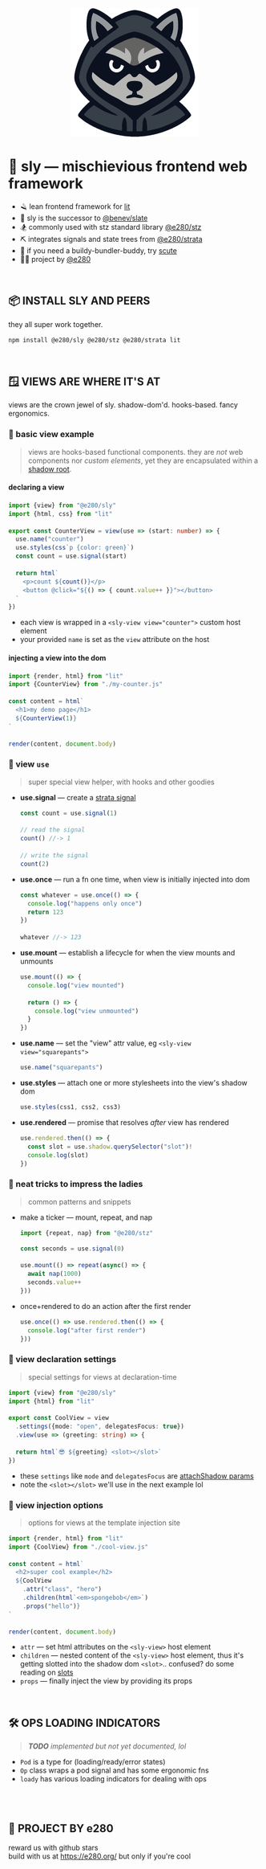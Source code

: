
<div align="center"><img alt="" width="256" src="./assets/favicon.png"/></div>

# 🦝 sly — mischievious frontend web framework
- 🪒 lean frontend framework for [lit](https://lit.dev/)
- 🌅 sly is the successor to [@benev/slate](https://github.com/benevolent-games/slate)
- 🏂 commonly used with stz standard library [@e280/stz](https://github.com/e280/stz)
- ⛏️ integrates signals and state trees from [@e280/strata](https://github.com/e280/strata)
- 🐢 if you need a buildy-bundler-buddy, try [scute](https://github.com/e280/scute)
- 🧑‍💻 project by [@e280](https://e280.org/)

<br/>

## 📦 INSTALL SLY AND PEERS
they all super work together.

```sh
npm install @e280/sly @e280/stz @e280/strata lit
```

<br/>

## 🪟 VIEWS ARE WHERE IT'S AT
views are the crown jewel of sly. shadow-dom'd. hooks-based. fancy ergonomics.

### 🍋 basic view example
> views are hooks-based functional components. they are *not* web components nor *custom elements*, yet they are encapsulated within a [shadow root](https://developer.mozilla.org/en-US/docs/Web/API/Web_components/Using_shadow_DOM).

#### declaring a view
```ts
import {view} from "@e280/sly"
import {html, css} from "lit"

export const CounterView = view(use => (start: number) => {
  use.name("counter")
  use.styles(css`p {color: green}`)
  const count = use.signal(start)

  return html`
    <p>count ${count()}</p>
    <button @click="${() => { count.value++ }}"></button>
  `
})
```
- each view is wrapped in a `<sly-view view="counter">` custom host element
- your provided `name` is set as the `view` attribute on the host

#### injecting a view into the dom
```ts
import {render, html} from "lit"
import {CounterView} from "./my-counter.js"

const content = html`
  <h1>my demo page</h1>
  ${CounterView(1)}
`

render(content, document.body)
```

### 🍋 view `use`
> super special view helper, with hooks and other goodies

- **use.signal** — create a [strata signal](https://github.com/e280/strata)
    ```ts
    const count = use.signal(1)

    // read the signal
    count() //-> 1

    // write the signal
    count(2)
    ```
- **use.once** — run a fn one time, when view is initially injected into dom
    ```ts
    const whatever = use.once(() => {
      console.log("happens only once")
      return 123
    })

    whatever //-> 123
    ```
- **use.mount** — establish a lifecycle for when the view mounts and unmounts
    ```ts
    use.mount(() => {
      console.log("view mounted")

      return () => {
        console.log("view unmounted")
      }
    })
    ```
- **use.name** — set the "view" attr value, eg `<sly-view view="squarepants">`
    ```ts
    use.name("squarepants")
    ```
- **use.styles** — attach one or more stylesheets into the view's shadow dom
    ```ts
    use.styles(css1, css2, css3)
    ```
- **use.rendered** — promise that resolves *after* view has rendered
    ```ts
    use.rendered.then(() => {
      const slot = use.shadow.querySelector("slot")!
      console.log(slot)
    })
    ```

### 🍋 neat tricks to impress the ladies
> common patterns and snippets

- make a ticker — mount, repeat, and nap
    ```ts
    import {repeat, nap} from "@e280/stz"
    ```
    ```ts
    const seconds = use.signal(0)

    use.mount(() => repeat(async() => {
      await nap(1000)
      seconds.value++
    }))
    ```
- once+rendered to do an action after the first render
    ```ts
    use.once(() => use.rendered.then(() => {
      console.log("after first render")
    }))
    ```

### 🍋 view declaration settings
> special settings for views at declaration-time

```ts
import {view} from "@e280/sly"
import {html} from "lit"

export const CoolView = view
  .settings({mode: "open", delegatesFocus: true})
  .view(use => (greeting: string) => {

  return html`😎 ${greeting} <slot></slot>`
})
```
- these `settings` like `mode` and `delegatesFocus` are [attachShadow params](https://developer.mozilla.org/en-US/docs/Web/API/Element/attachShadow#parameters)
- note the `<slot></slot>` we'll use in the next example lol

### 🍋 view injection options
> options for views at the template injection site

```ts
import {render, html} from "lit"
import {CoolView} from "./cool-view.js"

const content = html`
  <h2>super cool example</h2>
  ${CoolView
    .attr("class", "hero")
    .children(html`<em>spongebob</em>`)
    .props("hello")}
`

render(content, document.body)
```
- `attr` — set html attributes on the `<sly-view>` host element
- `children` — nested content of the `<sly-view>` host element, thus it's getting slotted into the shadow dom `<slot>`.. confused? do some reading on [slots](https://developer.mozilla.org/en-US/docs/Web/API/Web_components/Using_templates_and_slots)
- `props` — finally inject the view by providing its props

<br/>

## 🛠️ OPS LOADING INDICATORS
> ***TODO*** *implemented but not yet documented, lol*
- `Pod` is a type for (loading/ready/error states)
- `Op` class wraps a pod signal and has some ergonomic fns
- `loady` has various loading indicators for dealing with ops

<br/>

<br/>

## 💖 PROJECT BY e280
reward us with github stars  
build with us at https://e280.org/ but only if you're cool  

